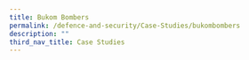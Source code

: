 ```yaml
---
title: Bukom Bombers
permalink: /defence-and-security/Case-Studies/bukombombers
description: ""
third_nav_title: Case Studies
---
```

